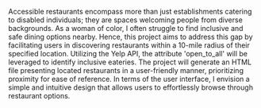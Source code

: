 Accessible restaurants encompass more than just establishments catering to disabled
individuals; they are spaces welcoming people from diverse backgrounds. As a woman of color, I often struggle to find inclusive and safe dining options nearby. Hence, this project aims to address this gap by facilitating users in discovering restaurants within a 10-mile radius of their specified location.
Utilizing the Yelp API, the attribute 'open_to_all' will be leveraged to identify inclusive eateries. The project will generate an HTML file presenting located restaurants in a user-friendly manner, prioritizing proximity for ease of reference. In terms of the user interface, I envision a simple and intuitive design that allows users to effortlessly browse through restaurant options.
